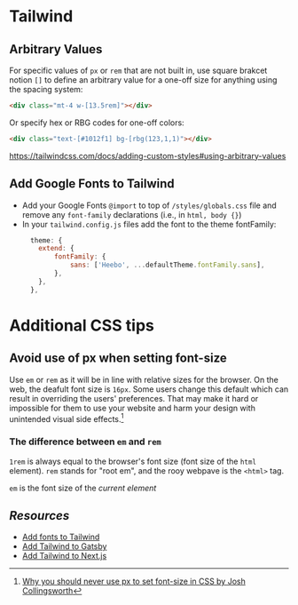 # Tailwind

## Arbitrary Values

For specific values of `px` or `rem` that are not built in, use square brakcet notion `[]` to define an arbitrary value for a one-off size for anything using the spacing system:

```html
<div class="mt-4 w-[13.5rem]"></div>
``` 

Or specify hex or RBG codes for one-off colors:
```html
<div class="text-[#1012f1] bg-[rbg(123,1,1)"></div>
``` 
https://tailwindcss.com/docs/adding-custom-styles#using-arbitrary-values

## Add Google Fonts to Tailwind

- Add your Google Fonts `@import` to top of `/styles/globals.css` file and remove any `font-family` declarations (i.e., in `html, body {}`)
- In your `tailwind.config.js` files add the font to the theme fontFamily:
    ```js
      theme: {
        extend: {
            fontFamily: {
                sans: ['Heebo', ...defaultTheme.fontFamily.sans],
            },
        },
      },
    ```

# Additional CSS tips

## Avoid use of px when setting font-size

Use `em` or `rem` as it will be in line with relative sizes for the browser. On the web, the deafult font size is `16px`. Some users change this default which can result in overriding the users' preferences. That may make it hard or impossible for them to use your website and harm your design with unintended visual side effects.[^px]

### The difference between `em` and `rem`

`1rem` is always equal to the browser's font size (font size of the `html` element). `rem` stands for "root em", and the rooy webpave is the `<html>` tag. 

`em` is the font size of the _current element_

[^px]: [Why you should never use px to set font-size in CSS by Josh Collingsworth](https://joshcollinsworth.com/blog/never-use-px-for-font-size)

## *Resources*

- [Add fonts to Tailwind](https://dev.to/thomasvanholder/add-a-custom-tailwind-css-fonts-to-your-website-1nn6)
- [Add Tailwind to Gatsby](https://tailwindcss.com/docs/guides/gatsby)
- [Add Tailwind to Next.js](https://tailwindcss.com/docs/guides/nextjs)